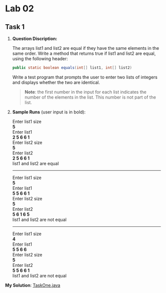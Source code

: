# Lab 02

## Task 1

1. **Question Discription:**

    The arrays list1 and list2 are equal if they have the same elements in the same order. Write a method that returns true if list1 and list2 are equal, using the following header:

    ```java
    public static boolean equals(int[] list1, int[] list2)
    ```

    Write a test program that prompts the user to enter two lists of integers and displays whether the two are identical.

    > **Note**: the first number in the input for each list indicates the number of the elements in the list. This number is not part of the list.
2. **Sample Runs** (user input is in bold):

    Enter list1 size<br>
    **5**<br>
    Enter list1<br>
    **2 5 6 6 1**<br>
    Enter list2 size<br>
    **5**<br>
    Enter list2<br>
    **2 5 6 6 1**<br>
    list1 and list2 are equal

    ---
    Enter list1 size<br>
    **5**<br>
    Enter list1<br>
    **5 5 6 6 1**<br>
    Enter list2 size<br>
    **5**<br>
    Enter list2<br>
    **5 6 1 6 5**<br>
    list1 and list2 are not equal

    ---
    Enter list1 size<br>
    **4**<br>
    Enter list1<br>
    **5 5 6 6**<br>
    Enter list2 size<br>
    **5**<br>
    Enter list2<br>
    **5 5 6 6 1**<br>
    list1 and list2 are not equal

**My Solution**: [TaskOne.java](TaskOne.java)
